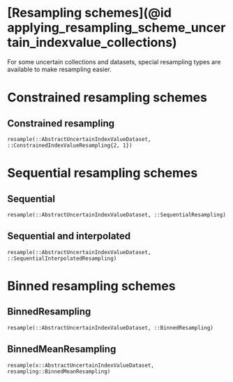 
# [Resampling schemes](@id applying_resampling_scheme_uncertain_indexvalue_collections)

For some uncertain collections and datasets, special resampling types are available to make resampling easier.

# Constrained resampling schemes

## Constrained resampling

```@docs
resample(::AbstractUncertainIndexValueDataset, ::ConstrainedIndexValueResampling{2, 1})
```

# Sequential resampling schemes

## Sequential

```@docs
resample(::AbstractUncertainIndexValueDataset, ::SequentialResampling)
```

## Sequential and interpolated

```@docs
resample(::AbstractUncertainIndexValueDataset, ::SequentialInterpolatedResampling)
```

# Binned resampling schemes

## BinnedResampling

```@docs
resample(::AbstractUncertainIndexValueDataset, ::BinnedResampling)
```

## BinnedMeanResampling

```@docs
resample(x::AbstractUncertainIndexValueDataset, resampling::BinnedMeanResampling)
```

